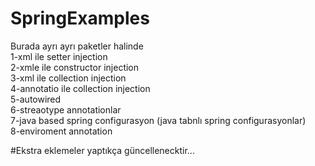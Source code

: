 # SpringExamples
Burada ayrı ayrı paketler halinde <br/>
1-xml ile setter injection<br/>
2-xmle ile constructor injection<br/>
3-xml ile collection  injection<br/>
4-annotatio ile collection injection<br/>
5-autowired<br/>
6-streaotype annotationlar<br/>
7-java based spring configurasyon (java tabnlı spring configurasyonlar)<br/>
8-enviroment annotation<br/>

#Ekstra eklemeler yaptıkça güncellenecktir...<br/>

